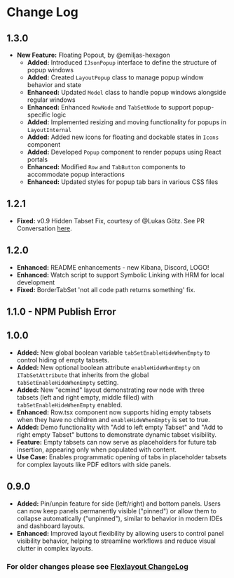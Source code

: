 # Change Log

## 1.3.0

- **New Feature:** Floating Popout, by @emiljas-hexagon
    - **Added:** Introduced `IJsonPopup` interface to define the structure of popup windows
    - **Added:** Created `LayoutPopup` class to manage popup window behavior and state
    - **Enhanced:** Updated `Model` class to handle popup windows alongside regular windows
    - **Enhanced:** Enhanced `RowNode` and `TabSetNode` to support popup-specific logic
    - **Added:** Implemented resizing and moving functionality for popups in `LayoutInternal`
    - **Added:** Added new icons for floating and dockable states in `Icons` component
    - **Added:** Developed `Popup` component to render popups using React portals
    - **Enhanced:** Modified `Row` and `TabButton` components to accommodate popup interactions
    - **Enhanced:** Updated styles for popup tab bars in various CSS files

## 1.2.1

- **Fixed:** v0.9 Hidden Tabset Fix, courtesy of @Lukas Götz. See PR Conversation [here](https://github.com/caplin/FlexLayout/pull/485).

## 1.2.0

- **Enhanced:** README enhancements - new Kibana, Discord, LOGO!
- **Enhanced:** Watch script to support Symbolic Linking with HRM for local development
- **Fixed:** BorderTabSet 'not all code path returns something' fix.

## 1.1.0 - NPM Publish Error

## 1.0.0

- **Added:** New global boolean variable `tabSetEnableHideWhenEmpty` to control hiding of empty tabsets.
- **Added:** New optional boolean attribute `enableHideWhenEmpty` on `ITabSetAttribute` that inherits from the global `tabSetEnableHideWhenEmpty` setting.
- **Added:** New "ecmind" layout demonstrating row node with three tabsets (left and right empty, middle filled) with `tabSetEnableHideWhenEmpty` enabled.
- **Enhanced:** Row.tsx component now supports hiding empty tabsets when they have no children and `enableHideWhenEmpty` is set to true.
- **Added:** Demo functionality with "Add to left empty Tabset" and "Add to right empty Tabset" buttons to demonstrate dynamic tabset visibility.
- **Feature:** Empty tabsets can now serve as placeholders for future tab insertion, appearing only when populated with content.
- **Use Case:** Enables programmatic opening of tabs in placeholder tabsets for complex layouts like PDF editors with side panels.

## 0.9.0

- **Added:** Pin/unpin feature for side (left/right) and bottom panels. Users can now keep panels permanently visible ("pinned") or allow them to collapse automatically ("unpinned"), similar to behavior in modern IDEs and dashboard layouts.
- **Enhanced:** Improved layout flexibility by allowing users to control panel visibility behavior, helping to streamline workflows and reduce visual clutter in complex layouts.

### For older changes please see [Flexlayout ChangeLog](https://github.com/caplin/FlexLayout/blob/master/CHANGELOG.md)
